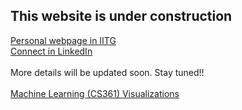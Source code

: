 ## This website is under construction
[Personal webpage in IITG](https://www.iitg.ac.in/cse/student-pages/k.prachuryya) <br>
[Connect in LinkedIn](https://www.linkedin.com/in/prachuryyakaushik/) <br>
<br>
More details will be updated soon. Stay tuned!! <br>
<br>
[Machine Learning (CS361) Visualizations](https://prachuryyakaushik.github.io/ml/)<br>
